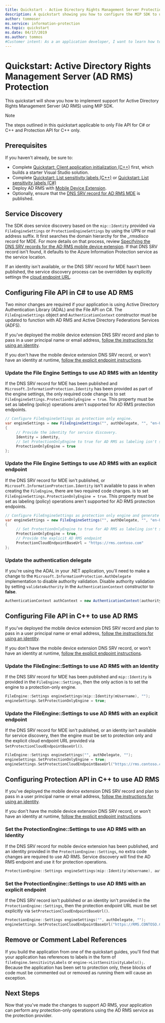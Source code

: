 ```yaml
---
title: Quickstart - Active Directory Rights Management Server Protection
description: A quickstart showing you how to configure the MIP SDK to use Active Directory Rights Management Server (AD RMS)
author: tommoser
ms.service: information-protection
ms.topic: quickstart
ms.date: 04/17/2019
ms.author: tommos
#Customer intent: As a an application developer, I want to learn how to use the MIP SDK to connect to AD RMS so I can consume and protect using my on-premises service.
---
```


# Quickstart: Active Directory Rights Management Server (AD RMS) Protection

This quickstart will show you how to implement support for Active Directory Rights Management Server (AD RMS) using MIP SDK.

> [!NOTE]
> The steps outlined in this quickstart applicable to only File API for C# or C++ and Protection API for C++ only.

## Prerequisites

If you haven't already, be sure to:

- Complete [Quickstart: Client application initialization (C++)](quick-app-initialization-cpp.md) first, which builds a starter Visual Studio solution.
- Complete [Quickstart: List sensitivity labels (C++)](quick-file-list-labels-cpp.md) or [Quickstart: List sensitivity labels (C#)](quick-file-list-labels-csharp.md)
- Deploy AD RMS with [Mobile Device Extension](https://docs.microsoft.com/previous-versions/windows/it-pro/windows-server-2012-R2-and-2012/dn673574(v=ws.11)).
- Optionally, ensure that the [DNS SRV record for AD RMS MDE](https://docs.microsoft.com/previous-versions/windows/it-pro/windows-server-2012-r2-and-2012/dn673574(v%3dws.11)#specifying-the-dns-srv-records-for-the-ad-rms-mobile-device-extension) is published.

## Service Discovery

The SDK does service discovery based on the `mip::Identity` provided via `FileEngineSettings` or `ProtectionEngineSettings` by using the UPN or mail address suffix. It first searches the domain hierarchy for the *_rmsdisco* record for MDE. For more details on that process, review [Specifying the DNS SRV records for the AD RMS mobile device extension](https://docs.microsoft.com/previous-versions/windows/it-pro/windows-server-2012-r2-and-2012/dn673574(v%3dws.11)#specifying-the-dns-srv-records-for-the-ad-rms-mobile-device-extension). If that DNS SRV record isn't found, it defaults to the Azure Information Protection service as the service location.

If an identity isn't available, or the DNS SRV record for MDE hasn't been published, the service discovery process can be overridden by explicitly settings the [cloud endpoint URL](https://docs.microsoft.com/information-protection/develop/reference/class_mip_fileengine_settings#setpolicycloudendpointbaseurl-function).

## Configuring File API in C# to use AD RMS

Two minor changes are required if your application is using Active Directory Authentication Library (ADAL) and the File API on C#. The `FileEngineSettings` object and `AuthenticationContext` constructor must be updated to function with AD RMS and Active Directory Federations Services (ADFS).

If you've deployed the mobile device extension DNS SRV record and plan to pass in a user principal name or email address, [follow the instructions for using an identity](#update-the-file-engine-settings-to-use-ad-rms-with-an-identity).

If you don't have the mobile device extension DNS SRV record, or won't have an identity at runtime, [follow the explicit endpoint instructions](#update-the-file-engine-settings-to-use-ad-rms-with-an-explicit-endpoint).

### Update the File Engine Settings to use AD RMS with an Identity

If the DNS SRV record for MDE has been published and `Microsoft.InformationProtection.Identity` has been provided as part of the engine settings, the only required code change is to set `FileEngineSettings.ProtectionOnlyEngine = true`. This property must be set as labeling (policy) operations aren't supported for AD RMS protection endpoints.

```csharp
// Configure FileEngineSettings as protection only engine.
var engineSettings = new FileEngineSettings("", authDelegate, "", "en-US")
{
     // Provide the identity for service discovery.
     Identity = identity,
     // Set ProtectionOnlyEngine to true for AD RMS as labeling isn't supported
     ProtectionOnlyEngine = true
};
```

### Update the File Engine Settings to use AD RMS with an explicit endpoint

If the DNS SRV record for MDE isn't published, or `Microsoft.InformationProtection.Identity` isn't available to pass in when creating the `FileEngine`, there are two required code changes. is to set `FileEngineSettings.ProtectionOnlyEngine = true`. This property must be set as labeling (policy) operations aren't  supported for AD RMS protection endpoints.

```csharp
// Configure FileEngineSettings as protection only engine and generate a unique engine id.
var engineSettings = new FileEngineSettings("", authDelegate, "", "en-US")
{
     // Set ProtectionOnlyEngine to true for AD RMS as labeling isn't supported
     ProtectionOnlyEngine = true,
     // Provide the explicit AD RMS endpoint
     ProtectionCloudEndpointBaseUrl = "https://rms.contoso.com"
};
```

### Update the authentication delegate

If you're using the ADAL in your .NET application, you'll need to make a  change to the `Microsoft.InformationProtection.AuthDelegate` implementation to disable authority validation. Disable authority validation by setting `validateAuthority` in the `AuthenticationContext` constructor to **false**.

   ```csharp
   AuthenticationContext authContext = new AuthenticationContext(authority, false, tokenCache);
   ```

## Configuring File API in C++ to use AD RMS

If you've deployed the mobile device extension DNS SRV record and plan to pass in a user principal name or email address, [follow the instructions for using an identity](#update-the-fileenginesettings-to-use-ad-rms-with-an-identity).

If you don't have the mobile device extension DNS SRV record, or won't have an identity at runtime, [follow the explicit endpoint instructions](#update-the-fileenginesettings-to-use-ad-rms-with-an-explicit-endpoint).

### Update the FileEngine::Settings to use AD RMS with an Identity

If the DNS SRV record for MDE has been published and `mip::Identity` is provided in the `FileEngine::Settings`, then the only action is to set the engine to a protection-only engine.

```cpp
FileEngine::Settings engineSettings(mip::Identity(mUsername), "");
engineSettings.SetProtectionOnlyEngine = true;
```

### Update the FileEngine::Settings to use AD RMS with an explicit endpoint

If the DNS SRV record for MDE isn't published, or an identity isn't available for service discovery, then the engine must be set to protection only and the explicit cloud endpoint URL provided via `SetProtectionCloudEndpointBaseUrl()`.

```cpp
FileEngine::Settings engineSettings("", authDelegate, "");
engineSettings.SetProtectionOnlyEngine = true;
engineSettings.SetProtectionCloudEndpointBaseUrl("https://rms.contoso.com");
```

## Configuring Protection API in C++ to use AD RMS

If you've deployed the mobile device extension DNS SRV record and plan to pass in a user principal name or email address, [follow the instructions for using an identity](#set-the-protectionenginesettings-to-use-ad-rms-with-an-identity).

If you don't have the mobile device extension DNS SRV record, or won't have an identity at runtime, [follow the explicit endpoint instructions](#set-the-protectionenginesettings-to-use-ad-rms-with-an-explicit-endpoint).

### Set the ProtectionEngine::Settings to use AD RMS with an Identity

If the DNS SRV record for mobile device extension has been published, and an identity provided in the `ProtectionEngine::Settings`, no extra code changes are required to use AD RMS. Service discovery will find the AD RMS endpoint and use it for protection operations.

```cpp
ProtectionEngine::Settings engineSettings(mip::Identity(mUsername), authDelegate, "");
```

### Set the ProtectionEngine::Settings to use AD RMS with an explicit endpoint

If the DNS SRV record isn't published or an identity isn't provided in the `ProtectionEngine::Settings`, then the protection endpoint URL must be set explicitly via `SetProtectionCloudEndpointBaseUrl()`.

```cpp
ProtectionEngine::Settings engineSettings("", authDelegate, "");
engineSettings.SetProtectionCloudEndpointBaseUrl("https://RMS.CONTOSO.COM");
```

## Remove or Comment Label References

If you build the application from one of the quickstart guides, you'll find that your application has references to labels in the form of `fileEngine.SensitivityLabels` or `engine->ListSensitivityLabels();`. Because the application has been set to protection only, these blocks of code must be commented out or removed as running them will cause an exception.

## Next Steps

Now that you've made the changes to support AD RMS, your application can perform any protection-only operations using the AD RMS service as the protection provider.
